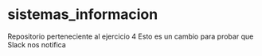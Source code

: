 # sistemas_informacion
Repositorio perteneciente al ejercicio 4
Esto es un cambio para probar que Slack nos notifica
